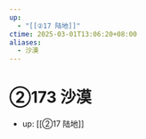 ```yaml
---
up:
  - "[[②17 陆地]]"
ctime: 2025-03-01T13:06:20+08:00
aliases:
  - 沙漠
---
```


# ②173 沙漠

- up: [[②17 陆地]]

